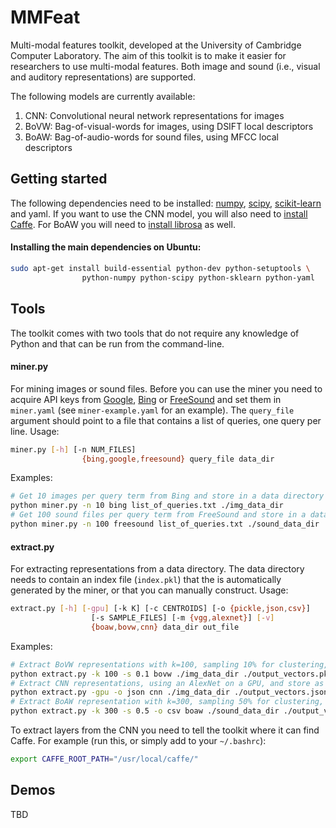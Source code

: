 # MMFeat
Multi-modal features toolkit, developed at the University of Cambridge Computer Laboratory. The aim of this toolkit is to make it easier for researchers to use multi-modal features. Both image and sound (i.e., visual and auditory representations) are supported.

The following models are currently available:

1. CNN: Convolutional neural network representations for images
2. BoVW: Bag-of-visual-words for images, using DSIFT local descriptors
3. BoAW: Bag-of-audio-words for sound files, using MFCC local descriptors

## Getting started
The following dependencies need to be installed: [numpy](http://www.numpy.org), [scipy](http://www.scipy.org), [scikit-learn](http://scikit-learn.org/) and yaml. If you want to use the CNN model, you will also need to [install Caffe](http://caffe.berkeleyvision.org/installation.html). For BoAW you will need to [install librosa](https://bmcfee.github.io/librosa/install.html) as well.

#### Installing the main dependencies on Ubuntu:
```sh
sudo apt-get install build-essential python-dev python-setuptools \
                python-numpy python-scipy python-sklearn python-yaml
```

## Tools
The toolkit comes with two tools that do not require any knowledge of Python and that can be run from the command-line.

#### miner.py
For mining images or sound files. Before you can use the miner you need to acquire API keys from [Google](https://console.developers.google.com), [Bing](https://datamarket.azure.com/account/keys) or [FreeSound](http://www.freesound.org/apiv2/apply) and set them in `miner.yaml` (see `miner-example.yaml` for an example). The `query_file` argument should point to a file that contains a list of queries, one query per line. Usage:

```sh
miner.py [-h] [-n NUM_FILES]
                {bing,google,freesound} query_file data_dir
```
Examples:
```sh
# Get 10 images per query term from Bing and store in a data directory
python miner.py -n 10 bing list_of_queries.txt ./img_data_dir
# Get 100 sound files per query term from FreeSound and store in a data directory
python miner.py -n 100 freesound list_of_queries.txt ./sound_data_dir
```
#### extract.py
For extracting representations from a data directory. The data directory needs to contain an index file (`index.pkl`) that the is automatically generated by the miner, or that you can manually construct. Usage:
```sh
extract.py [-h] [-gpu] [-k K] [-c CENTROIDS] [-o {pickle,json,csv}]
                  [-s SAMPLE_FILES] [-m {vgg,alexnet}] [-v]
                  {boaw,bovw,cnn} data_dir out_file
```
Examples:
```sh
# Extract BoVW representations with k=100, sampling 10% for clustering, and store as a Python pickle.
python extract.py -k 100 -s 0.1 bovw ./img_data_dir ./output_vectors.pkl
# Extract CNN representations, using an AlexNet on a GPU, and store as a JSON file.
python extract.py -gpu -o json cnn ./img_data_dir ./output_vectors.json
# Extract BoAW representation with k=300, sampling 50% for clustering, and store as a CSV file.
python extract.py -k 300 -s 0.5 -o csv boaw ./sound_data_dir ./output_vectors.csv
```

To extract layers from the CNN you need to tell the toolkit where it can find Caffe. For example (run this, or simply add to your `~/.bashrc`):
```sh
export CAFFE_ROOT_PATH="/usr/local/caffe/"
```

## Demos

TBD
